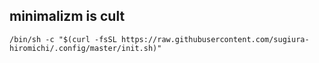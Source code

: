 ## minimalizm is cult

```
/bin/sh -c "$(curl -fsSL https://raw.githubusercontent.com/sugiura-hiromichi/.config/master/init.sh)"
```

